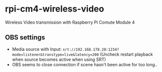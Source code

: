 # rpi-cm4-wireless-video
Wireless Video transmission with Raspberry Pi Comute Module 4

## OBS settings
- Media source with Input: `srt://192.168.178.20:1234?mode=listener&transtype=live&latency=200` (Uncheck restart playback when source becomes active when using SRT)
- OBS seems to close connection if scene hasn't been active for too long..
